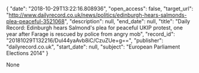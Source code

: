 {
  "date": "2018-10-29T13:22:16.808936", 
  "open_access": false, 
  "target_url": "http://www.dailyrecord.co.uk/news/politics/edinburgh-hears-salmonds-plea-peaceful-3521068", 
  "description": null, 
  "end_date": null, 
  "title": "Daily Record: Edinburgh hears Salmond's plea for peaceful UKIP protest, one year after Farage is rescued by police from angry mob", 
  "record_id": "20181029T132216/DuI44yaAvb8iC/CzuZUe+g==", 
  "publisher": "dailyrecord.co.uk", 
  "start_date": null, 
  "subject": "European Parliament Elections 2014"
}

None